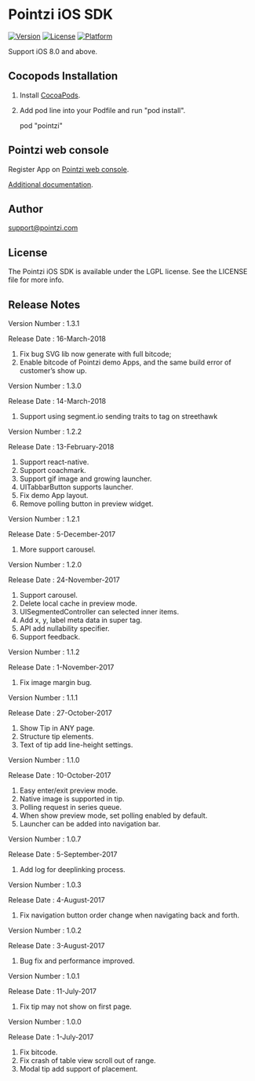 # Pointzi iOS SDK

[![Version](https://img.shields.io/cocoapods/v/pointzi.svg?style=flat)](http://cocoadocs.org/docsets/pointzi)
[![License](https://img.shields.io/cocoapods/l/pointzi.svg?style=flat)](http://cocoadocs.org/docsets/pointzi)
[![Platform](https://img.shields.io/cocoapods/p/pointzi.svg?style=flat)](http://cocoadocs.org/docsets/pointzi)

Support iOS 8.0 and above.

## Cocopods Installation

1. Install [CocoaPods](http://cocoapods.org).
2. Add pod line into your Podfile and run "pod install". 

    pod "pointzi"

## Pointzi web console

Register App on [Pointzi web console](https://dashboard.pointzi.com/). 

[Additional documentation](https://pointzi.freshdesk.com). 

## Author

support@pointzi.com

## License

The Pointzi iOS SDK is available under the LGPL license. See the LICENSE file for more info.

## Release Notes
Version Number   : 1.3.1

Release Date     : 16-March-2018

1. Fix bug SVG lib now generate with full bitcode; 
2. Enable bitcode of Pointzi demo Apps, and the same build error of customer’s show up.

Version Number   : 1.3.0

Release Date     : 14-March-2018

1. Support using segment.io sending traits to tag on streethawk

Version Number   : 1.2.2

Release Date     : 13-February-2018

1. Support react-native.
2. Support coachmark. 
3. Support gif image and growing launcher.
4. UITabbarButton supports launcher.
5. Fix demo App layout.
6. Remove polling button in preview widget.

Version Number   : 1.2.1

Release Date     : 5-December-2017

1. More support carousel.

Version Number   : 1.2.0

Release Date     : 24-November-2017

1. Support carousel.
2. Delete local cache in preview mode.
3. UISegmentedController can selected inner items.
4. Add x, y, label meta data in super tag.
5. API add nullability specifier.
6. Support feedback.

Version Number   : 1.1.2

Release Date     : 1-November-2017

1. Fix image margin bug.

Version Number   : 1.1.1

Release Date     : 27-October-2017

1. Show Tip in ANY page.
2. Structure tip elements.
3. Text of tip add line-height settings.

Version Number   : 1.1.0

Release Date     : 10-October-2017

1. Easy enter/exit preview mode.
2. Native image is supported in tip.
3. Polling request in series queue.
4. When show preview mode, set polling enabled by default.
5. Launcher can be added into navigation bar.

Version Number   : 1.0.7

Release Date     : 5-September-2017

1. Add log for deeplinking process.

Version Number   : 1.0.3

Release Date     : 4-August-2017

1. Fix navigation button order change when navigating back and forth.

Version Number   : 1.0.2

Release Date     : 3-August-2017

1. Bug fix and performance improved.

Version Number   : 1.0.1

Release Date     : 11-July-2017

1. Fix tip may not show on first page.


Version Number   : 1.0.0

Release Date     : 1-July-2017

1. Fix bitcode.
2. Fix crash of table view scroll out of range.
3. Modal tip add support of placement.

